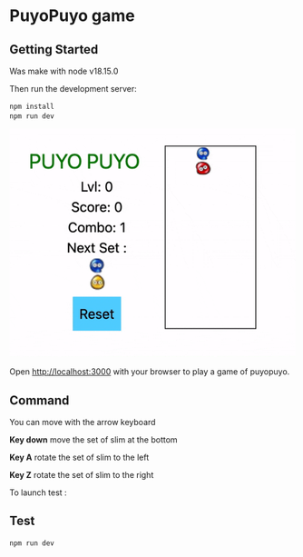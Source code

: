 # PuyoPuyo game

## Getting Started

Was make with node v18.15.0

Then run the development server:

```bash
npm install
npm run dev
```

<img src="images/game.gif" />

Open [http://localhost:3000](http://localhost:3000) with your browser to play a game of puyopuyo.

## Command

You can move with the arrow keyboard

**Key down** move the set of slim at the bottom

**Key A** rotate the set of slim to the left

**Key Z** rotate the set of slim to the right

To launch test :

## Test

```bash
npm run dev
```
